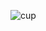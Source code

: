 ![cup](https://user-images.githubusercontent.com/55586349/114516234-c710c500-9c6f-11eb-9668-5f248d9fd906.png)

